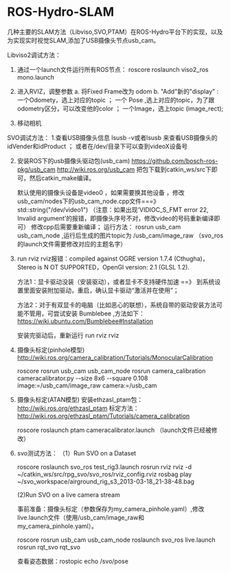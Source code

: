 # ROS-Hydro-SLAM
几种主要的SLAM方法（Libviso,SVO,PTAM）在ROS-Hydro平台下的实现，以及为实现实时视觉SLAM,添加了USB摄像头节点usb_cam。

Libviso2调试方法：
1. 通过一个launch文件运行所有ROS节点：
   roscore
   roslaunch viso2_ros mono.launch

2. 进入RVIZ，调整参数
   a. 将Fixed Frame改为 odom
   b. "Add"新的"display" : 一个Odomety，选上对应的topic ；
                           一个 Pose ,选上对应的topic，为了跟odometry区分，可以改变他的color ；
                           一个Image，选上topic (image_rect);

3. 移动相机

SVO调试方法：
1.查看USB摄像头信息
   lsusb -v或者lsusb  来查看USB摄像头的idVender和idProduct ；
   或者在/dev/目录下可以查到videoX设备号

2. 安装ROS下的usb摄像头驱动包(usb_cam)
   https://github.com/bosch-ros-pkg/usb_cam
   http://wiki.ros.org/usb_cam
   把包下载到catkin_ws/src下即可，然后catkin_make编译。

   默认使用的摄像头设备是video0 ，如果需要换其他设备 ，修改usb_cam/nodes下的usb_cam_node.cpp文件===》 std::string("/dev/video1")
   （注意：如果出现‘VIDIOC_S_FMT error 22, Invalid argument’的报错，即摄像头序号不对，修改video的号码重新编译即可）
   修改cpp后需要重新编译；
   运行方法： rosrun usb_cam usb_cam_node  ,运行后生成的图片topic为 /usb_cam/image_raw （svo_ros的launch文件需要修改对应的主题名字）

3. run rviz rviz报错：compiled against OGRE version 1.7.4 (Cthugha)，Stereo is N OT SUPPORTED，OpenGl version: 2.1 (GLSL 1.2).


   方法1：显卡驱动没装（安装驱动），或者显卡不支持硬件加速 ==》 到系统设置里面安装附加驱动，重启，确认显卡驱动“激活并在使用”；
  
   方法2：对于有双显卡的电脑（比如恶心的联想），系统自带的驱动安装方法可能不管用，可尝试安装 Bumblebee ,方法如下： 
         https://wiki.ubuntu.com/Bumblebee#Installation

   安装完驱动后，重新运行 run rviz rviz


4. 摄像头标定(pinhole模型)
   http://wiki.ros.org/camera_calibration/Tutorials/MonocularCalibration

   roscore
   rosrun usb_cam usb_cam_node
   rosrun camera_calibration cameracalibrator.py --size 8x6 --square 0.108 image:=/usb_cam/image_raw camera:=/usb_cam

5. 摄像头标定(ATAN模型)
   安装ethzasl_ptam包：  http://wiki.ros.org/ethzasl_ptam
   标定方法： http://wiki.ros.org/ethzasl_ptam/Tutorials/camera_calibration

   roscore
   roslaunch ptam cameracalibrator.launch （launch文件已经被修改）
   
6. svo测试方法：
  （1）Run SVO on a Dataset

   roscore
   roslaunch svo_ros test_rig3.launch
   rosrun rviz rviz -d ~/catkin_ws/src/rpg_svo/svo_ros/rviz_config.rviz
   rosbag play ~/svo_workspace/airground_rig_s3_2013-03-18_21-38-48.bag

   (2)Run SVO on a live camera stream

   事前准备：摄像头标定（参数保存为my_camera_pinhole.yaml）,修改live.launch文件（使用/usb_cam/image_raw和my_camera_pinhole.yaml）。

   roscore
   rosrun usb_cam usb_cam_node
   roslaunch svo_ros live.launch
   rosrun rqt_svo rqt_svo

   查看姿态数据：rostopic echo /svo/pose



